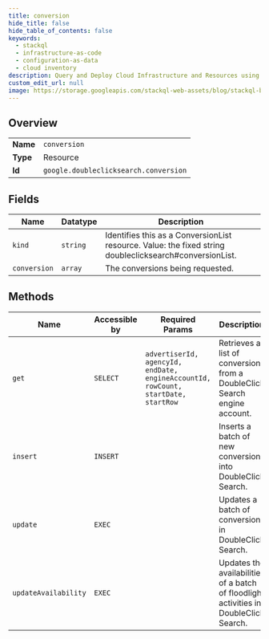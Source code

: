 ```yaml
---
title: conversion
hide_title: false
hide_table_of_contents: false
keywords:
  - stackql
  - infrastructure-as-code
  - configuration-as-data
  - cloud inventory
description: Query and Deploy Cloud Infrastructure and Resources using SQL
custom_edit_url: null
image: https://storage.googleapis.com/stackql-web-assets/blog/stackql-blog-post-featured-image.png
---
```

  
    

## Overview
<table><tbody>
<tr><td><b>Name</b></td><td><code>conversion</code></td></tr>
<tr><td><b>Type</b></td><td>Resource</td></tr>
<tr><td><b>Id</b></td><td><code>google.doubleclicksearch.conversion</code></td></tr>
</tbody></table>

## Fields
| Name | Datatype | Description |
| ---- | -------- | ----------- |
| `kind` | `string` | Identifies this as a ConversionList resource. Value: the fixed string doubleclicksearch#conversionList. |
| `conversion` | `array` | The conversions being requested. |
## Methods
| Name | Accessible by | Required Params | Description |
| ---- | ------------- | --------------- | ----------- |
| `get` | `SELECT` | `advertiserId, agencyId, endDate, engineAccountId, rowCount, startDate, startRow` | Retrieves a list of conversions from a DoubleClick Search engine account. |
| `insert` | `INSERT` |  | Inserts a batch of new conversions into DoubleClick Search. |
| `update` | `EXEC` |  | Updates a batch of conversions in DoubleClick Search. |
| `updateAvailability` | `EXEC` |  | Updates the availabilities of a batch of floodlight activities in DoubleClick Search. |
